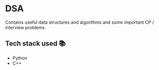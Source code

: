 # DSA 
Contains useful data structures and algorithms and some important CP / interview problems.

## Tech stack used 📚
- Python
- C++
